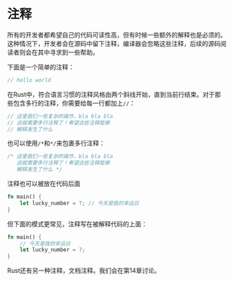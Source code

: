 # 注释

所有的开发者都希望自己的代码可读性高，但有时候一些额外的解释也是必须的。这种情况下，开发者会在源码中留下注释，编译器会忽略这些注释，后续的源码阅读者则会在其中寻求到一些帮助。

下面是一个简单的注释：

```rust
// hello world
```
在Rust中，符合语言习惯的注释风格由两个斜线开始，直到当前行结束。对于那些包含多行的注释，你需要给每一行都加上`//`：

```rust
// 这里我们一些复杂的操作，bla bla bla
// 这就需要多行注释了！希望这些注释能够
// 解释发生了什么
```

也可以使用`/*`和`*/`来包裹多行注释：

```rust
/* 这里我们一些复杂的操作，bla bla bla
   这就需要多行注释了！希望这些注释能够
   解释发生了什么 */
```

注释也可以被放在代码后面

```rust
fn main() {
    let lucky_number = 7; // 今天是我的幸运日
}
```

但下面的模式更常见，注释写在被解释代码的上面：

```rust
fn main() {
    // 今天是我的幸运日
    let lucky_number = 7;
}
```

Rust还有另一种注释，文档注释。我们会在第14章讨论。